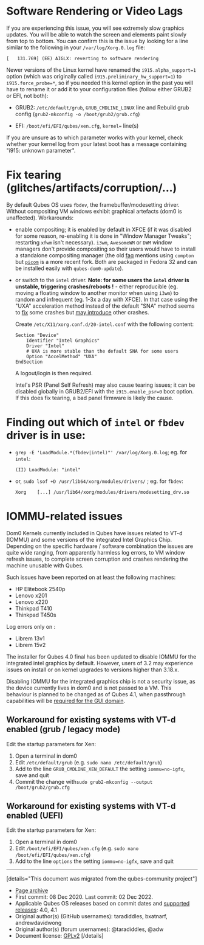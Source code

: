 # Software Rendering or Video Lags

If you are experiencing this issue, you will see extremely slow graphics updates. You will be able to watch the screen and elements paint slowly from top to bottom. You can confirm this is the issue by looking for a line similar to the following in your `/var/log/Xorg.0.log` file:

```
[   131.769] (EE) AIGLX: reverting to software rendering
```

Newer versions of the Linux kernel have renamed the `i915.alpha_support=1` option (which was originally called `i915.preliminary_hw_support=1`) to `i915.force_probe=*`, so if you needed this kernel option in the past you will have to rename it or add it to your configuration files (follow either GRUB2 or EFI, not both):

- GRUB2: `/etc/default/grub`, `GRUB_CMDLINE_LINUX` line and Rebuild grub config (`grub2-mkconfig -o /boot/grub2/grub.cfg`)

- EFI: `/boot/efi/EFI/qubes/xen.cfg`, `kernel=` line(s)

If you are unsure as to which parameter works with your kernel, check whether your kernel log from your latest boot has a message containing "i915: unknown parameter".

# Fix tearing (glitches/artifacts/corruption/...)

By default Qubes OS uses `fbdev`, the framebuffer/modesetting driver. Without compositing VM windows exhibit graphical artefacts (dom0 is unaffected). Workarounds:

- enable compositing; it is enabled by default in XFCE (if it was disabled for some reason, re-enabling it is done in "Window Manager Tweaks"; restarting `xfwm` isn't necessary). `i3wm`, `AwesomeWM` or `DWM` window managers don't provide compositing so their users would have to install a standalone compositing manager (the old [faq](https://faq.i3wm.org/question/3279/do-i-need-a-composite-manager-compton.1.html) mentions using `compton` but [`picom`](https://wiki.archlinux.org/title/Picom) is a more recent fork. Both are packaged in Fedora 32 and can be installed easily with `qubes-dom0-update`).

- or switch to the `intel` driver. **Note: for some users the `intel` driver is unstable, triggering crashes/reboots !** - either reproducible (eg. moving a floating window to another monitor when using `i3wm`) to random and infrequent (eg. 1-3x a day with XFCE). In that case using the "UXA" acceleration method instead of the default "SNA" method seems to [fix](https://forum.qubes-os.org/t/qubesos-freeze-crash-and-reboots/12851/177) some crashes but [may introduce](https://forum.qubes-os.org/t/qubesos-freeze-crash-and-reboots/12851/178) other crashes.

  Create `/etc/X11/xorg.conf.d/20-intel.conf` with the following content:

  ```
  Section "Device"
      Identifier "Intel Graphics"
      Driver "Intel"
      # UXA is more stable than the default SNA for some users
      Option "AccelMethod" "UXA"
  EndSection
  ```

  A logout/login is then required.

  Intel's PSR (Panel Self Refresh) may also cause tearing issues; it can be disabled globally in GRUB2/EFI with the `i915.enable_psr=0` boot option. If this does fix tearing, a bad panel firmware is likely the cause.

# Finding out which of `intel` or `fbdev` driver is in use:

- `grep -E 'LoadModule.*(fbdev|intel)"' /var/log/Xorg.0.log`; eg. for `intel`:

  ```
  (II) LoadModule: "intel"
  ```

- or, `sudo lsof +D /usr/lib64/xorg/modules/drivers/` ; eg. for `fbdev`:

  ```
  Xorg    [...] /usr/lib64/xorg/modules/drivers/modesetting_drv.so
  ```

# IOMMU-related issues

Dom0 Kernels currently included in Qubes have issues related to VT-d (IOMMU) and some versions of the integrated Intel Graphics Chip. Depending on the specific hardware / software combination the issues are quite wide ranging, from apparently harmless log errors, to VM window refresh issues, to complete screen corruption and crashes rendering the machine unusable with Qubes.

Such issues have been reported on at least the following machines:

- HP Elitebook 2540p
- Lenovo x201
- Lenovo x220
- Thinkpad T410
- Thinkpad T450s

Log errors only on :

- Librem 13v1
- Librem 15v2

The installer for Qubes 4.0 final has been updated to disable IOMMU for the integrated intel graphics by default. However, users of 3.2 may experience issues on install or on kernel upgrades to versions higher than 3.18.x.

Disabling IOMMU for the integrated graphics chip is not a security issue, as the device currently lives in dom0 and is not passed to a VM. This behaviour is planned to be changed as of Qubes 4.1, when passthrough capabilities will be [required for the GUI domain](https://github.com/QubesOS/qubes-issues/issues/2841).

## Workaround for existing systems with VT-d enabled (grub / legacy mode)

Edit the startup parameters for Xen:

1.  Open a terminal in dom0
2.  Edit `/etc/default/grub` (e.g. `sudo nano /etc/default/grub`)
3.  Add to the line `GRUB_CMDLINE_XEN_DEFAULT` the setting `iommu=no-igfx`, save and quit
4.  Commit the change with`sudo grub2-mkconfig --output /boot/grub2/grub.cfg`

## Workaround for existing systems with VT-d enabled (UEFI)

Edit the startup parameters for Xen:

1.  Open a terminal in dom0
2.  Edit `/boot/efi/EFI/qubes/xen.cfg` (e.g. `sudo nano /boot/efi/EFI/qubes/xen.cfg`)
3.  Add to the line `options` the setting `iommu=no-igfx`, save and quit

------------------------------------------------------------------------

[details="This document was migrated from the qubes-community project"]
- [Page archive](https://github.com/Qubes-Community/Contents/blob/master/docs/troubleshooting/intel-igfx-troubleshooting.md)
- First commit: 08 Dec 2020. Last commit: 02 Dec 2022.
- Applicable Qubes OS releases based on commit dates and [supported releases](https://www.qubes-os.org/doc/supported-releases/): 4.0, 4.1
- Original author(s) (GitHub usernames): taradiddles, bxatnarf, andrewdavidwong
- Original author(s) (forum usernames): @taradiddles, @adw
- Document license: [GPLv2](https://www.gnu.org/licenses/old-licenses/gpl-2.0.html)
[/details]

<div data-theme-toc="true"> </div>